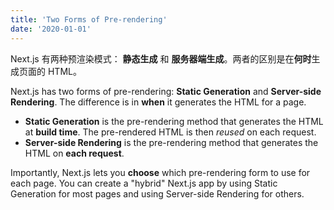 ```yaml
---
title: 'Two Forms of Pre-rendering'
date: '2020-01-01'
---
```


Next.js 有两种预渲染模式： **静态生成** 和 **服务器端生成**。两者的区别是在**何时**生成页面的 HTML。

Next.js has two forms of pre-rendering: **Static Generation** and **Server-side Rendering**. The difference is in **when** it generates the HTML for a page.

- **Static Generation** is the pre-rendering method that generates the HTML at **build time**. The pre-rendered HTML is then _reused_ on each request.
- **Server-side Rendering** is the pre-rendering method that generates the HTML on **each request**.

Importantly, Next.js lets you **choose** which pre-rendering form to use for each page. You can create a "hybrid" Next.js app by using Static Generation for most pages and using Server-side Rendering for others.
